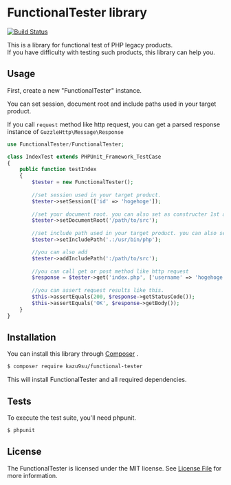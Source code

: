 # FunctionalTester library

[![Build Status](https://travis-ci.org/kazu9su/functional-tester.svg?branch=master)](https://travis-ci.org/kazu9su/functional-tester)

This is a library for functional test of PHP legacy products.  
If you have difficulty with testing such products, this library can help you.

## Usage

First, create a new "FunctionalTester" instance.

You can set session, document root and include paths used in your target product.

If you call `request` method like http request, you can get a parsed response instance of `GuzzleHttp\Message\Response`

```php
use FunctionalTester/FunctionalTester;

class IndexTest extends PHPUnit_Framework_TestCase
{
    public function testIndex
    {
        $tester = new FunctionalTester();
        
        //set session used in your target product.
        $tester->setSession(['id' => 'hogehoge']);
        
        //set your document root. you can also set as constructer 1st argument.
        $tester->setDocumentRoot('/path/to/src');
        
        //set include path used in your target product. you can also set as constructer 2nd argument.
        $tester->setIncludePath('.:/usr/bin/php');

        //you can also add
        $tester->addIncludePath(':/path/to/src');
        
        //you can call get or post method like http request
        $response = $tester->get('index.php', ['username' => 'hogehoge']);
        
        //you can assert request results like this.
        $this->assertEquals(200, $response->getStatusCode());
        $this->assertEquals('OK', $response->getBody());
    }
}
```
## Installation

You can install this library through  [Composer](https://getcomposer.org/) .

```bash
$ composer require kazu9su/functional-tester
```

This will install FunctionalTester and all required dependencies.

## Tests

To execute the test suite, you'll need phpunit.

```bash
$ phpunit
```

## License

The FunctionalTester is licensed under the MIT license. See [License File](LICENSE.md) for more information.
